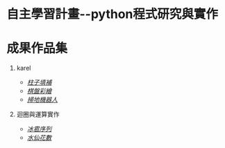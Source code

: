 # 自主學習計畫--python程式研究與實作

# 成果作品集
1. karel
   - *[柱子填補](Assignment1/StoneMasonKarel.py)*
   - *[棋盤彩繪](Assignment1/CheckerboardKarel.py)*
   - *[掃地機器人](Assignment1/StoneMasonKarel.py)*

2. 迴圈與運算實作
   - *[冰雹序列](Assignment2/hailstone.py)*
   - *[水仙花數](Assignment2/extension4_narcissistic_checker.py)*
